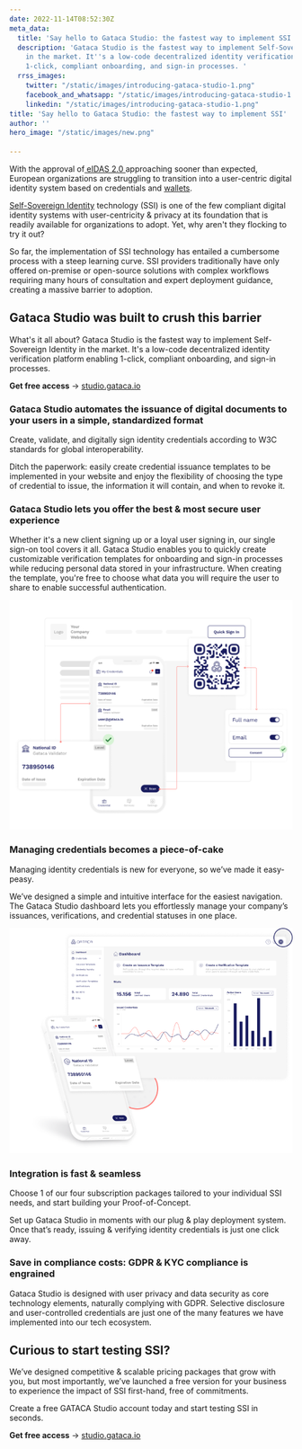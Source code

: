 ```yaml
---
date: 2022-11-14T08:52:30Z
meta_data:
  title: 'Say hello to Gataca Studio: the fastest way to implement SSI'
  description: 'Gataca Studio is the fastest way to implement Self-Sovereign Identity
    in the market. It''s a low-code decentralized identity verification platform enabling
    1-click, compliant onboarding, and sign-in processes. '
  rrss_images:
    twitter: "/static/images/introducing-gataca-studio-1.png"
    facebook_and_whatsapp: "/static/images/introducing-gataca-studio-1.png"
    linkedin: "/static/images/introducing-gataca-studio-1.png"
title: 'Say hello to Gataca Studio: the fastest way to implement SSI'
author: ''
hero_image: "/static/images/new.png"

---
```

With the approval of[ eIDAS 2.0 ](https://gataca.io/blog/here-s-what-the-new-eidas-proposal-really-means-for-the-ssi-community-in-6-key-points)approaching sooner than expected, European organizations are struggling to transition into a user-centric digital identity system based on credentials and [wallets](https://gataca.io/blog/ssi-essentials-a-crash-course-on-digital-id-wallets).

[Self-Sovereign Identity](https://gataca.io/blog/ssi-essentials-everything-you-need-to-know-about-decentralized-identity) technology (SSI) is one of the few compliant digital identity systems with user-centricity & privacy at its foundation that is readily available for organizations to adopt. Yet, why aren't they flocking to try it out?

So far, the implementation of SSI technology has entailed a cumbersome process with a steep learning curve. SSI providers traditionally have only offered on-premise or open-source solutions with complex workflows requiring many hours of consultation and expert deployment guidance, creating a massive barrier to adoption.

## **Gataca Studio was built to crush this barrier**

What's it all about? Gataca Studio is the fastest way to implement Self-Sovereign Identity in the market. It's a low-code decentralized identity verification platform enabling 1-click, compliant onboarding, and sign-in processes.

**Get free access** → [studio.gataca.io](http://studio.gataca.io)

### **Gataca Studio automates the issuance of digital documents to your users in a simple, standardized format**

Create, validate, and digitally sign identity credentials according to W3C standards for global interoperability.

Ditch the paperwork: easily create credential issuance templates to be implemented in your website and enjoy the flexibility of choosing the type of credential to issue, the information it will contain, and when to revoke it.

### **Gataca Studio lets you offer the best & most secure user experience**

Whether it's a new client signing up or a loyal user signing in, our single sign-on tool covers it all. Gataca Studio enables you to quickly create customizable verification templates for onboarding and sign-in processes while reducing personal data stored in your infrastructure. When creating the template, you're free to choose what data you will require the user to share to enable successful authentication.

![Gataca Studio - Onboarding process](/static/images/582ab4e1-fefb-4b2c-8246-152c8249ff63.png "Gataca Studio - Onboarding process")

### **Managing credentials becomes a piece-of-cake**

Managing identity credentials is new for everyone, so we’ve made it easy-peasy.

We’ve designed a simple and intuitive interface for the easiest navigation. The Gataca Studio dashboard lets you effortlessly manage your company’s issuances, verifications, and credential statuses in one place.

![Gataca Studio dashboard](/static/images/064a18c1-6d76-497b-a718-6c79a3b935bf.png "Gataca Studio dashboard")

### **Integration is fast & seamless**

Choose 1 of our four subscription packages tailored to your individual SSI needs, and start building your Proof-of-Concept.

Set up Gataca Studio in moments with our plug & play deployment system. Once that’s ready, issuing & verifying identity credentials is just one click away.

### **Save in compliance costs: GDPR & KYC compliance is engrained**

Gataca Studio is designed with user privacy and data security as core technology elements, naturally complying with GDPR. Selective disclosure and user-controlled credentials are just one of the many features we have implemented into our tech ecosystem.

## **Curious to start testing SSI?**

We’ve designed competitive & scalable pricing packages that grow with you, but most importantly, we’ve launched a free version for your business to experience the impact of SSI first-hand, free of commitments.

Create a free GATACA Studio account today and start testing SSI in seconds.

**Get free access** → [studio.gataca.io](http://studio.gataca.io)